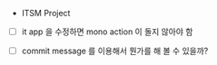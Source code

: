 - ITSM Project

- [ ] it app 을 수정하면 mono action 이 돌지 않아야 함

- [ ] commit message 를 이용해서 뭔가를 해 볼 수 있을까?
